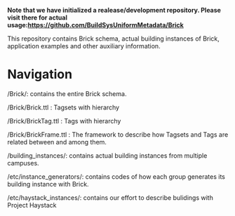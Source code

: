 **Note that we have initialized a realease/development repository. Please visit there for actual usage:https://github.com/BuildSysUniformMetadata/Brick**

This repository contains Brick schema, actual building instances of Brick, application examples and other auxiliary information.


# Navigation

/Brick/: contains the entire Brick schema.

/Brick/Brick.ttl : Tagsets with hierarchy

/Brick/BrickTag.ttl : Tags with hierarchy

/Brick/BrickFrame.ttl : The framework to describe how Tagsets and Tags are related between and among them.

/building_instances/: contains actual building instances from multiple campuses.

/etc/instance_generators/: contains codes of how each group generates its building instance with Brick.

/etc/haystack_instances/: contains our effort to describe bulidings with Project Haystack
